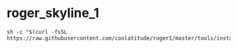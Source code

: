 # roger_skyline_1

```shell
sh -c "$(curl -fsSL https://raw.githubusercontent.com/coolatitude/roger1/master/tools/install.sh
```
